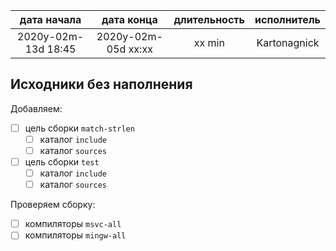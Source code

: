 
| дата начала         |   дата конца        | длительность  | исполнитель  |
|:-------------------:|:-------------------:|:-------------:|:------------:|
| 2020y-02m-13d 18:45 | 2020y-02m-05d xx:xx | xx min        | Kartonagnick |

Исходники без наполнения  
---

Добавляем:  
  - [ ] цель сборки `match-strlen`  
    - [ ] каталог `include`  
    - [ ] каталог `sources`  
  - [ ] цель сборки `test`  
    - [ ] каталог `include`  
    - [ ] каталог `sources`  

Проверяем сборку:  
  - [ ] компиляторы `msvc-all`  
  - [ ] компиляторы `mingw-all`  
